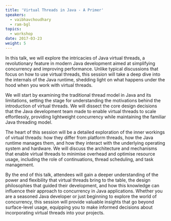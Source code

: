 ```yaml
---
title: 'Virtual Threads in Java - A Primer'
speakers:
  - vaibhavchoudhary
  - ram-bgl
topics:
  - workshop
date: 2017-03-23
weight: 5
---
```


In this talk, we will explore the intricacies of Java virtual threads, a revolutionary feature in modern Java development aimed at simplifying concurrency and improving performance. Unlike typical discussions that focus on how to use virtual threads, this session will take a deep dive into the internals of the Java runtime, shedding light on what happens under the hood when you work with virtual threads.

We will start by examining the traditional thread model in Java and its limitations, setting the stage for understanding the motivations behind the introduction of virtual threads. We will dissect the core design decisions that the Java development team made to enable virtual threads to scale effortlessly, providing lightweight concurrency while maintaining the familiar Java threading model.

The heart of this session will be a detailed exploration of the inner workings of virtual threads: how they differ from platform threads, how the Java runtime manages them, and how they interact with the underlying operating system and hardware. We will discuss the architecture and mechanisms that enable virtual threads to minimise overhead and optimise resource usage, including the role of continuations, thread scheduling, and task management.

By the end of this talk, attendees will gain a deeper understanding of the power and flexibility that virtual threads bring to the table, the design philosophies that guided their development, and how this knowledge can influence their approach to concurrency in Java applications. Whether you are a seasoned Java developer or just beginning to explore the world of concurrency, this session will provide valuable insights that go beyond surface-level usage, equipping you to make informed decisions about incorporating virtual threads into your projects.